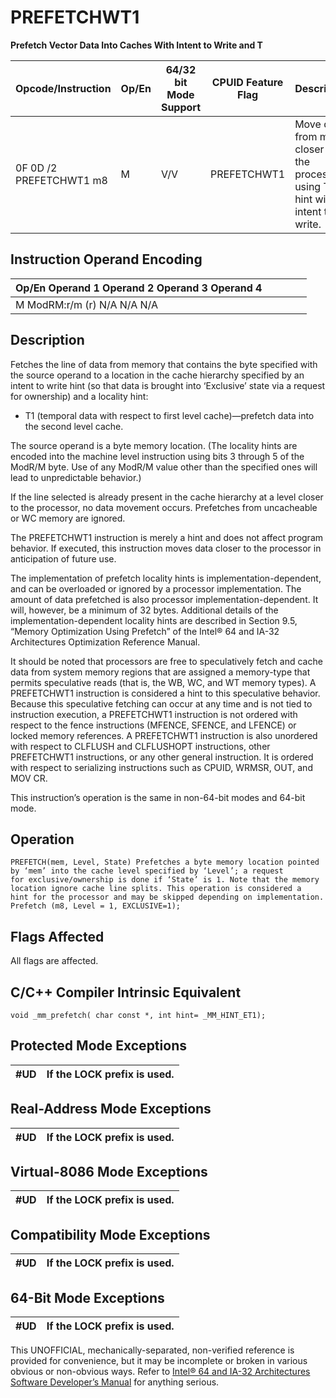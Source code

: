 # PREFETCHWT1

**Prefetch Vector Data Into Caches With Intent to Write and T**

| Opcode/Instruction      | Op/En | 64/32 bit Mode Support | CPUID Feature Flag | Description                                                                   |
| ----------------------- | ----- | ---------------------- | ------------------ | ----------------------------------------------------------------------------- |
| 0F 0D /2 PREFETCHWT1 m8 | M     | V/V                    | PREFETCHWT1        | Move data from m8 closer to the processor using T1 hint with intent to write. |

## Instruction Operand Encoding

| Op/En Operand 1 Operand 2 Operand 3 Operand 4 |     |     |     |     |
| --------------------------------------------- | --- | --- | --- | --- |
| M ModRM:r/m (r) N/A N/A N/A                   |     |     |     |     |

## Description

Fetches the line of data from memory that contains the byte specified with the source operand to a location in the cache hierarchy specified by an intent to write hint (so that data is brought into ‘Exclusive’ state via a request for ownership) and a locality hint:

- T1 (temporal data with respect to first level cache)—prefetch data into the second level cache.

The source operand is a byte memory location. (The locality hints are encoded into the machine level instruction using bits 3 through 5 of the ModR/M byte. Use of any ModR/M value other than the specified ones will lead to unpredictable behavior.)

If the line selected is already present in the cache hierarchy at a level closer to the processor, no data movement occurs. Prefetches from uncacheable or WC memory are ignored.

The PREFETCHWT1 instruction is merely a hint and does not affect program behavior. If executed, this instruction moves data closer to the processor in anticipation of future use.

The implementation of prefetch locality hints is implementation-dependent, and can be overloaded or ignored by a processor implementation. The amount of data prefetched is also processor implementation-dependent. It will, however, be a minimum of 32 bytes. Additional details of the implementation-dependent locality hints are described in Section 9.5, “Memory Optimization Using Prefetch” of the Intel® 64 and IA-32 Architectures Optimization Reference Manual.

It should be noted that processors are free to speculatively fetch and cache data from system memory regions that are assigned a memory-type that permits speculative reads (that is, the WB, WC, and WT memory types). A PREFETCHWT1 instruction is considered a hint to this speculative behavior. Because this speculative fetching can occur at any time and is not tied to instruction execution, a PREFETCHWT1 instruction is not ordered with respect to the fence instructions (MFENCE, SFENCE, and LFENCE) or locked memory references. A PREFETCHWT1 instruction is also unordered with respect to CLFLUSH and CLFLUSHOPT instructions, other PREFETCHWT1 instructions, or any other general instruction. It is ordered with respect to serializing instructions such as CPUID, WRMSR, OUT, and MOV CR.

This instruction’s operation is the same in non-64-bit modes and 64-bit mode.

## Operation

```
PREFETCH(mem, Level, State) Prefetches a byte memory location pointed by ‘mem’ into the cache level specified by ‘Level’; a request
for exclusive/ownership is done if ‘State’ is 1. Note that the memory location ignore cache line splits. This operation is considered a
hint for the processor and may be skipped depending on implementation.
Prefetch (m8, Level = 1, EXCLUSIVE=1);

```

## Flags Affected

All flags are affected.

## C/C++ Compiler Intrinsic Equivalent

```
void _mm_prefetch( char const *, int hint= _MM_HINT_ET1);

```

## Protected Mode Exceptions

| #​​​UD | If the LOCK prefix is used. |
| ------ | --------------------------- |

## Real-Address Mode Exceptions

| #​​​UD | If the LOCK prefix is used. |
| ------ | --------------------------- |

## Virtual-8086 Mode Exceptions

| #​​​UD | If the LOCK prefix is used. |
| ------ | --------------------------- |

## Compatibility Mode Exceptions

| #​​​UD | If the LOCK prefix is used. |
| ------ | --------------------------- |

## 64-Bit Mode Exceptions

| #​​​UD | If the LOCK prefix is used. |
| ------ | --------------------------- |

This UNOFFICIAL, mechanically-separated, non-verified reference is provided for convenience, but it may be
incomplete or broken in various obvious or non-obvious
ways. Refer to [Intel® 64 and IA-32 Architectures Software Developer’s Manual](https://software.intel.com/en-us/download/intel-64-and-ia-32-architectures-sdm-combined-volumes-1-2a-2b-2c-2d-3a-3b-3c-3d-and-4) for anything serious.
